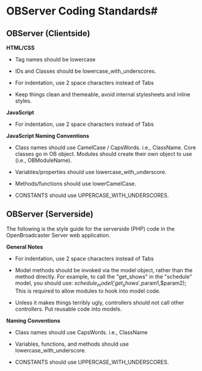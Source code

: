 # OBServer Coding Standards#

## OBServer (Clientside) ##

__HTML/CSS__

- Tag names should be lowercase

- IDs and Classes should be lowercase_with_underscores.

- For indentation, use 2 space characters instead of Tabs

- Keep things clean and themeable, avoid internal stylesheets and inline styles.

__JavaScript__

- For indentation, use 2 space characters instead of Tabs


__JavaScript Naming Conventions__

- Class names should use CamelCase / CapsWords. i.e., ClassName. Core classes go in OB object. Modules should create their own object to use (i.e., OBModuleName).

- Variables/properties should use lowercase_with_underscore.

- Methods/functions should use lowerCamelCase.

- CONSTANTS should use UPPERCASE_WITH_UNDERSCORES.


## OBServer (Serverside) ##

The following is the style guide for the server­side (PHP) code in the OpenBroadcaster Server web application.

__General Notes__

- For indentation, use 2 space characters instead of Tabs

- Model methods should be invoked via the model object, rather than the method directly. For example, to call the "get_shows" in the "schedule" model, you should use:
 $schedule_model('get_shows',$param1,$param2);
This is required to allow modules to hook into model code.

- Unless it makes things terribly ugly, controllers should not call other controllers. Put reusable code into models.


__Naming Conventions__

- Class names should use CapsWords. i.e., ClassName

- Variables, functions, and methods should use lowercase_with_underscore.

- CONSTANTS should use UPPERCASE_WITH_UNDERSCORES.
